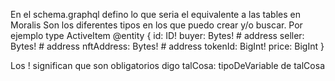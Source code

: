 En el schema.graphql defino lo que seria el equivalente a las tables en Moralis
Son los diferentes tipos en los que puedo crear y/o buscar. Por ejemplo
type ActiveItem @entity {
id: ID!
buyer: Bytes! # address
seller: Bytes! # address
nftAddress: Bytes! # address
tokenId: BigInt!
price: BigInt
}

Los ! significan que son obligatorios
digo
talCosa: tipoDeVariable de talCosa
